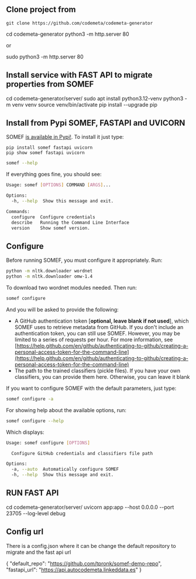 
## Clone project from 
```
git clone https://github.com/codemeta/codemeta-generator
```
cd codemeta-generator
python3 -m http.server 80

or 

sudo python3 -m http.server 80


## Install service with FAST API to migrate properties from SOMEF
cd codemeta-generator/server/
sudo apt install python3.12-venv
python3 -m venv venv
source venv/bin/activate
pip install --upgrade pip


## Install from Pypi SOMEF, FASTAPI and UVICORN
SOMEF [is available in Pypi!](https://pypi.org/project/somef/). To install it just type:

```
pip install somef fastapi uvicorn
pip show somef fastapi uvicorn
```


```bash
somef --help
```

If everything goes fine, you should see:

```bash
Usage: somef [OPTIONS] COMMAND [ARGS]...

Options:
  -h, --help  Show this message and exit.

Commands:
  configure  Configure credentials
  describe   Running the Command Line Interface
  version    Show somef version.
```

## Configure
Before running SOMEF, you must configure it appropriately. Run:

```bash
python -m nltk.downloader wordnet
python -m nltk.downloader omw-1.4
```
To download two wordnet modules needed. Then run:

```bash
somef configure
```

And you will be asked to provide the following: 

- A GitHub authentication token [**optional, leave blank if not used**], which SOMEF uses to retrieve metadata from GitHub. If you don't include an authentication token, you can still use SOMEF. However, you may be limited to a series of requests per hour. For more information, see [https://help.github.com/en/github/authenticating-to-github/creating-a-personal-access-token-for-the-command-line](https://help.github.com/en/github/authenticating-to-github/creating-a-personal-access-token-for-the-command-line) 
- The path to the trained classifiers (pickle files). If you have your own classifiers, you can provide them here. Otherwise, you can leave it blank

If you want to configure SOMEF with the default parameters, just type:

```bash
somef configure -a
```

For showing help about the available options, run:

```bash
somef configure --help
```
Which displays:

```bash
Usage: somef configure [OPTIONS]

  Configure GitHub credentials and classifiers file path

Options:
  -a, --auto  Automatically configure SOMEF
  -h, --help  Show this message and exit.
```

## RUN FAST API
cd codemeta-generator/server/
uvicorn app:app --host 0.0.0.0 --port 23705 --log-level debug

## Config url
There is a config.json where it can be change the default repository to migrate and the fast api url

{
    "default_repo": "https://github.com/tpronk/somef-demo-repo",
    "fastapi_url": "https://api.autocodemeta.linkeddata.es"
}